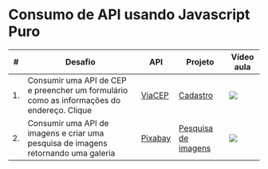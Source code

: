 # Consumo de API usando Javascript Puro

| #  | Desafio | API | Projeto |Vídeo aula |
| --- | ------ | ---------- | ---------- | ---------- |
| 1. | Consumir uma API de CEP e preencher um formulário como as informações do endereço. Clique | [ViaCEP][viacep-api] | [Cadastro][viacep-projeto] | [![][viacep-img]][viacep-video] |
| 2. | Consumir uma API de imagens e criar uma pesquisa de imagens retornando uma galeria |[Pixabay][pixabay-api] |[Pesquisa de imagens][pixabay-projeto] | [![][pixabay-img]][pixabay-video] |


[viacep-api]: https://viacep.com.br/
[viacep-projeto]: ./01-viacep/
[viacep-video]: https://youtu.be/imk6Y0viabg
[viacep-img]: ./screenshot/viacep-360.png

[pixabay-api]: https://pixabay.com/api/docs/
[pixabay-projeto]: ./02-pixabay/
[pixabay-video]: https://youtu.be/pRic1B2Qdgk
[pixabay-img]: ./screenshot/pixabay-360.png
